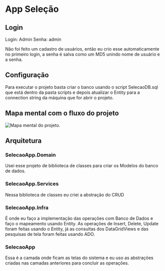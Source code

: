 # App Seleção
## Login
Login: Admin
Senha: admin

Não foi feito um cadastro de usuários, então eu crio esse automaticamente no primeiro login, a senha é salva como um MD5 unindo nome de usuário e a senha.
## Configuração
Para executar o projeto basta criar o banco usando o script SelecaoDB.sql que está dentro da pasta scripts e depois atualizar o Entity para a connection string da máquina que for abrir o projeto.

## Mapa mental com o fluxo do projeto

![Mapa mental do projeto.](https://i.ibb.co/dLgqHXb/min-Map-Selecao.png)

## Arquitetura
### SelecaoApp.Domain
Usei esse projeto de biblioteca de classes para criar os Modelos do banco de dados.
### SelecaoApp.Services
Nessa biblioteca de classes eu criei a abstração do CRUD
### SelecaoApp.Infra
É onde eu faço a implementação das operações com Banco de Dados e faço o mapeamento usando Entity. As operações de Insert, Delete, Update foram feitas usando o Entity, já as consultas dos DataGridViews e das pesquisas de tela foram feitas usando ADO.
### SelecaoApp
Essa é a camada onde ficam as telas do sistema e eu uso as abstrações criadas nas camadas anteriores para concluir as operações.
